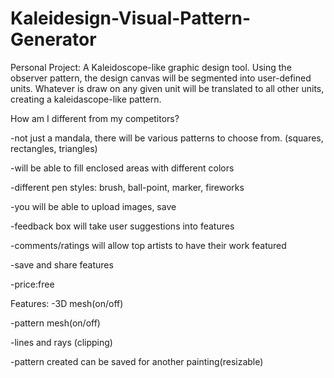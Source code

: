 # Kaleidesign-Visual-Pattern-Generator
Personal Project: A Kaleidoscope-like graphic design tool.
Using the observer pattern, the design canvas will be segmented into user-defined units. 
Whatever is draw on any given unit will be translated to all other units, creating a kaleidascope-like pattern.

How am I different from my competitors?

-not just a mandala, there will be various patterns to choose from. (squares, rectangles, triangles)

-will be able to fill enclosed areas with different colors

-different pen styles: brush, ball-point, marker, fireworks

-you will be able to upload images, save

-feedback box will take user suggestions into features

-comments/ratings will allow top artists to have their work featured

-save and share features

-price:free

Features:
-3D mesh(on/off)

-pattern mesh(on/off)

-lines and rays (clipping)

-pattern created can be saved for another painting(resizable)
